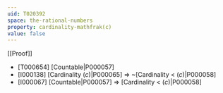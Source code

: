 ```yaml
---
uid: T020392
space: the-rational-numbers
property: cardinality-mathfrak(c)
value: false
---
```

[[Proof]]

* [T000654] [Countable|P000057]
* [I000138] [Cardinality $\mathfrak(c)$|P000065] => ~[Cardinality < $\mathfrak(c)$|P000058]
* [I000067] [Countable|P000057] => [Cardinality < $\mathfrak(c)$|P000058]

